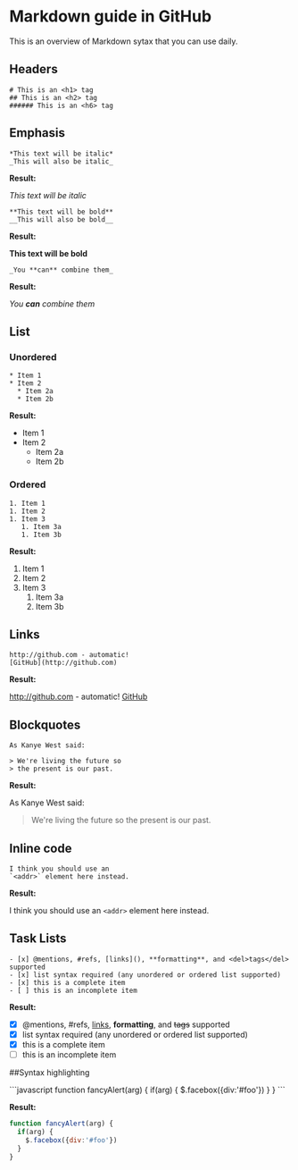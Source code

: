# Markdown guide in GitHub
This is an overview of Markdown sytax that you can use daily.

## Headers
```
# This is an <h1> tag
## This is an <h2> tag
###### This is an <h6> tag
```

## Emphasis
```
*This text will be italic*
_This will also be italic_
```
**Result:**

*This text will be italic*

```
**This text will be bold**
__This will also be bold__
```
**Result:**

**This text will be bold**

```
_You **can** combine them_
```
**Result:**

_You **can** combine them_

## List

### Unordered
```
* Item 1
* Item 2
  * Item 2a
  * Item 2b
```
**Result:**

* Item 1
* Item 2
  * Item 2a
  * Item 2b

### Ordered
```
1. Item 1
1. Item 2
1. Item 3
   1. Item 3a
   1. Item 3b
```
**Result:**

1. Item 1
1. Item 2
1. Item 3
   1. Item 3a
   1. Item 3b

## Links
```
http://github.com - automatic!
[GitHub](http://github.com)
```
**Result:**

http://github.com - automatic!
[GitHub](http://github.com)

## Blockquotes
```
As Kanye West said:

> We're living the future so
> the present is our past.
```
**Result:**

As Kanye West said:

> We're living the future so
> the present is our past.

## Inline code
```
I think you should use an
`<addr>` element here instead.
```
**Result:**

I think you should use an
`<addr>` element here instead.

## Task Lists
```
- [x] @mentions, #refs, [links](), **formatting**, and <del>tags</del> supported
- [x] list syntax required (any unordered or ordered list supported)
- [x] this is a complete item
- [ ] this is an incomplete item
```
**Result:**

- [x] @mentions, #refs, [links](), **formatting**, and <del>tags</del> supported
- [x] list syntax required (any unordered or ordered list supported)
- [x] this is a complete item
- [ ] this is an incomplete item

##Syntax highlighting
<p>
```javascript
function fancyAlert(arg) {
  if(arg) {
    $.facebox({div:'#foo'})
  }
}
```
</p>

**Result:**

```javascript
function fancyAlert(arg) {
  if(arg) {
    $.facebox({div:'#foo'})
  }
}
```
